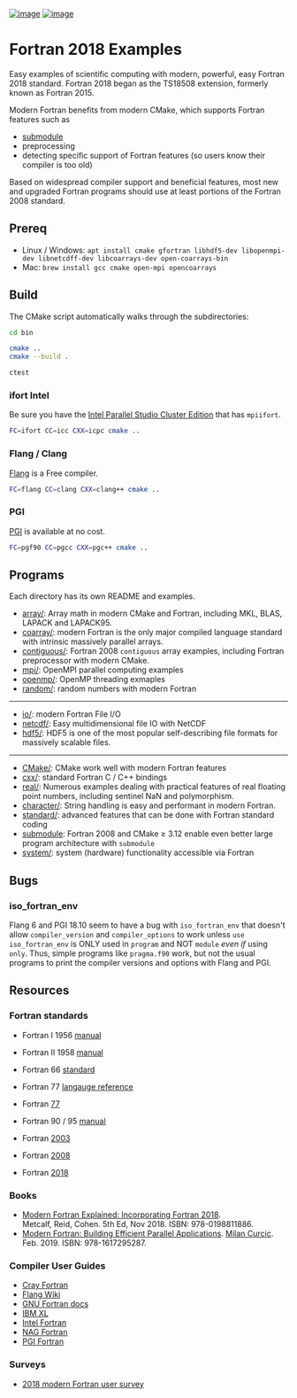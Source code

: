 [![image](https://travis-ci.org/scivision/fortran2018-examples.svg?branch=master)](https://travis-ci.org/scivision/fortran2018-examples)
[![image](https://ci.appveyor.com/api/projects/status/kk2gcmlw1l3pjxy5?svg=true)](https://ci.appveyor.com/project/scivision/fortran2018-examples)


# Fortran 2018 Examples

Easy examples of scientific computing with modern, powerful, easy Fortran 2018 standard. 
Fortran 2018 began as the TS18508 extension, formerly known as Fortran 2015.

Modern Fortran benefits from modern CMake, which supports Fortran features such as

* [submodule](https://github.com/scivision/fortran-submodule)
* preprocessing
* detecting specific support of Fortran features (so users know their compiler is too old)

Based on widespread compiler support and beneficial features, most new and upgraded Fortran programs should use at least portions of the Fortran 2008 standard.

## Prereq

* Linux / Windows: `apt install cmake gfortran libhdf5-dev libopenmpi-dev libnetcdff-dev libcoarrays-dev open-coarrays-bin`
* Mac: `brew install gcc cmake open-mpi opencoarrays`

## Build

The CMake script automatically walks through the subdirectories:

```bash
cd bin

cmake ..
cmake --build .

ctest
```

### ifort Intel

Be sure you have the 
[Intel Parallel Studio Cluster Edition](https://www.scivision.co/install-intel-compiler-icc-icpc-ifort/)
that has `mpiifort`.

```bash
FC=ifort CC=icc CXX=icpc cmake ..
```

### Flang / Clang

[Flang](https://www.scivision.co/flang-compiler-build-tips/) is a Free compiler.

```bash
FC=flang CC=clang CXX=clang++ cmake ..
```

### PGI

[PGI](https://www.scivision.co/install-pgi-free-compiler/) is available at no cost.

```bash
FC=pgf90 CC=pgcc CXX=pgc++ cmake ..
```

## Programs

Each directory has its own README and examples.

* [array/](./array): Array math in modern CMake and Fortran, including MKL, BLAS, LAPACK and LAPACK95.
* [coarray/](./coarray): modern Fortran is the only major compiled language standard with intrinsic massively parallel arrays.
* [contiguous/](./contiguous): Fortran 2008 `contiguous` array examples, including Fortran preprocessor with modern CMake.
* [mpi/](./mpi): OpenMPI parallel computing examples
* [openmp/](./openmp): OpenMP threading exmaples
* [random/](./random): random numbers with modern Fortran

---

* [io/](./io): modern Fortran File I/O 
* [netcdf/](./netcdf): Easy multidimensional file IO with NetCDF
* [hdf5/](./hdf5): HDF5 is one of the most popular self-describing file formats for massively scalable files.

---

* [CMake/](./CMake): CMake work well with modern Fortran features
* [cxx/](./cxx): standard Fortran C / C++ bindings
* [real/](./real): Numerous examples dealing with practical features of real floating point numbers, including sentinel NaN and polymorphism.
* [character/](./character): String handling is easy and performant in modern Fortran.
* [standard/](./standard): advanced features that can be done with Fortran standard coding
* [submodule](https://github.com/scivision/fortran-submodule): Fortran 2008 and CMake &ge; 3.12 enable even better large program architecture with `submodule`
* [system/](./system): system (hardware) functionality accessible via Fortran

## Bugs 

### iso_fortran_env
Flang 6 and PGI 18.10 seem to have a bug with `iso_fortran_env` that doesn't allow `compiler_version` and `compiler_options` to work unless `use iso_fortran_env` is ONLY used in `program` and NOT `module` *even if* using `only`.
Thus, simple programs like `pragma.f90` work, but not the usual programs to print the compiler versions and options with Flang and PGI.

## Resources

### Fortran standards

* Fortran I 1956 [manual](https://www.fortran.com/FortranForTheIBM704.pdf)
* Fortran II 1958 [manual](http://archive.computerhistory.org/resources/text/Fortran/102653989.05.01.acc.pdf)

* Fortran 66 [standard](http://web.eah-jena.de/~kleine/history/languages/ansi-x3dot9-1966-Fortran66.pdf)

* Fortran 77 [langauge reference](http://physik.uibk.ac.at/hephy/praktikum/fortran_manual.pdf)
* Fortran [77](http://www.fortran.com/F77_std/f77_std.html)

* Fortran 90 / 95 [manual](http://www.chem.ucl.ac.uk/resources/history/people/vanmourik/images/Fortran%2095-manual.pdf)

* Fortran [2003](https://wg5-fortran.org/f2003.html)
* Fortran [2008](https://wg5-fortran.org/f2008.html)
* Fortran [2018](https://wg5-fortran.org/f2018.html)

### Books

* [Modern Fortran Explained: Incorporating Fortran 2018](https://global.oup.com/academic/product/modern-fortran-explained-9780198811886).  
  Metcalf, Reid, Cohen. 5th Ed, Nov 2018. ISBN:  978-0198811886.
* [Modern Fortran: Building Efficient Parallel Applications](https://www.manning.com/books/modern-fortran). 
  [Milan Curcic](https://twitter.com/realmilancurcic).
  Feb. 2019. ISBN: 978-1617295287.
  
### Compiler User Guides

* [Cray Fortran](http://pubs.cray.com/content/S-3901/8.7/cray-fortran-reference-manual/fortran-compiler-introduction)
* [Flang Wiki](https://github.com/flang-compiler/flang/wiki)
* [GNU Fortran docs](https://gcc.gnu.org/onlinedocs/)
* [IBM XL](https://www-01.ibm.com/support/docview.wss?uid=swg27036672)
* [Intel Fortran](https://software.intel.com/en-us/fortran-compiler-developer-guide-and-reference)
* [NAG Fortran](https://www.nag.com/nagware/np/r62_doc/manual/compiler.html)
* [PGI Fortran](https://www.pgroup.com/resources/docs/18.10/x86/pvf-user-guide/index.htm)
  
### Surveys

* [2018 modern Fortran user survey](http://www.fortran.bcs.org/2018/FortranBenefitsSurvey_interimrep_Aug2018.pdf)
